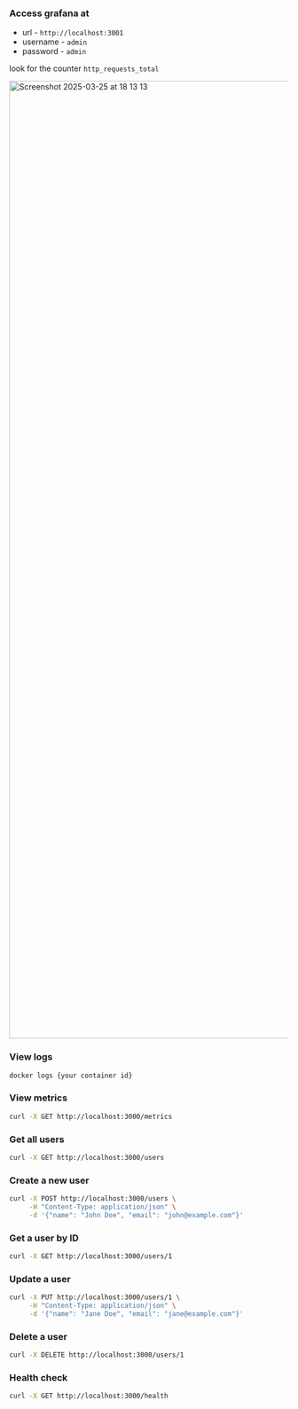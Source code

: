 ### Access grafana at 
- url - `http://localhost:3001`
- username - `admin`
- password - `admin`

look for the counter `http_requests_total`

<img width="1728" alt="Screenshot 2025-03-25 at 18 13 13" src="https://github.com/user-attachments/assets/cc6e218c-1ae8-4418-a7d5-a7bb99017e84" />

### View logs
```sh
docker logs {your container id}
```

### View metrics
```sh
curl -X GET http://localhost:3000/metrics
```

### Get all users
```sh
curl -X GET http://localhost:3000/users
```

### Create a new user
```sh
curl -X POST http://localhost:3000/users \
     -H "Content-Type: application/json" \
     -d '{"name": "John Doe", "email": "john@example.com"}'
```

### Get a user by ID
```sh
curl -X GET http://localhost:3000/users/1
```

### Update a user
```sh
curl -X PUT http://localhost:3000/users/1 \
     -H "Content-Type: application/json" \
     -d '{"name": "Jane Doe", "email": "jane@example.com"}'
```

### Delete a user
```sh
curl -X DELETE http://localhost:3000/users/1
```

### Health check
```sh
curl -X GET http://localhost:3000/health
```



